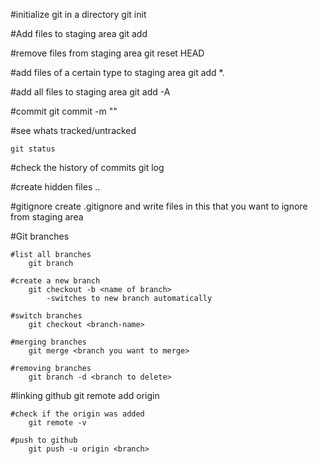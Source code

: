 #initialize git in a directory
    git init

#Add files to staging area
    git add <filename>

#remove files from staging area
    git reset HEAD <filename>
    
#add files of a certain type to staging area
    git add *.<extension>

#add all files to staging area
    git add -A

#commit 
    git commit -m "<message>"
    
#see whats tracked/untracked

    git status

#check the history of commits
    git log

#create hidden files
    .<name>.<extension>
    
#gitignore
    create .gitignore and write files in this that you want to ignore from staging area
    
#Git branches

    #list all branches
        git branch
    
    #create a new branch
        git checkout -b <name of branch>
            -switches to new branch automatically
            
    #switch branches
        git checkout <branch-name>
        
    #merging branches
        git merge <branch you want to merge>
        
    #removing branches
        git branch -d <branch to delete>
        
#linking github
    git remote add origin <url to repository>
    
    #check if the origin was added
        git remote -v
        
    #push to github
        git push -u origin <branch>
        
        
        